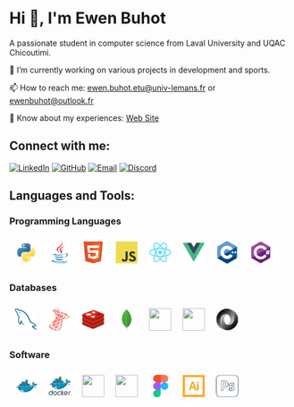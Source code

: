 # Hi 👋, I'm Ewen Buhot

A passionate student in computer science from Laval University and UQAC Chicoutimi.

🔭 I’m currently working on various projects in development and sports.

📫 How to reach me: ewen.buhot.etu@univ-lemans.fr or ewenbuhot@outlook.fr

📄 Know about my experiences: [Web Site](https://ewenbuhot.fr/MonSite/home)

## Connect with me:

[![LinkedIn](https://img.shields.io/badge/LinkedIn-0A66C2?style=for-the-badge&logo=linkedin&logoColor=white)](https://www.linkedin.com/in/ewen-buhot-995434251/)
[![GitHub](https://img.shields.io/badge/GitHub-181717?style=for-the-badge&logo=github&logoColor=white)](https://github.com/ewenman5137)
[![Email](https://img.shields.io/badge/Email-D14836?style=for-the-badge&logo=gmail&logoColor=white)](mailto:ewenbuhot@outlook.fr)
[![Discord](https://img.shields.io/badge/Discord-7289DA?style=for-the-badge&logo=discord&logoColor=white)](https://discordapp.com/users/ewen5137)

## Languages and Tools:

### Programming Languages
<p style="display:flex; flex-wrap:wrap; color:white;">
  <a href="https://www.python.org" target="_blank" style="display:flex; flex-direction:column; align-items:center; margin:10px;"> 
    <img src="https://raw.githubusercontent.com/devicons/devicon/master/icons/python/python-original.svg" width="40" height="40"/> 
  </a>
  <a href="https://www.java.com" target="_blank" style="display:flex; flex-direction:column; align-items:center; margin:10px;"> 
    <img src="https://raw.githubusercontent.com/devicons/devicon/master/icons/java/java-original.svg" width="40" height="40"/> 
  </a>
  <a href="https://developer.mozilla.org/en-US/docs/Web/HTML" target="_blank" style="display:flex; flex-direction:column; align-items:center; margin:10px;"> 
    <img src="https://raw.githubusercontent.com/devicons/devicon/master/icons/html5/html5-original.svg" width="40" height="40"/> 
  </a>
  <a href="https://developer.mozilla.org/en-US/docs/Web/JavaScript" target="_blank" style="display:flex; flex-direction:column; align-items:center; margin:10px;"> 
    <img src="https://raw.githubusercontent.com/devicons/devicon/master/icons/javascript/javascript-original.svg" width="40" height="40"/> 
  </a>
  <a href="https://reactjs.org/" target="_blank" style="display:flex; flex-direction:column; align-items:center; margin:10px;"> 
    <img src="https://raw.githubusercontent.com/devicons/devicon/master/icons/react/react-original.svg" width="40" height="40"/> 
  </a>
  <a href="https://vuejs.org/" target="_blank" style="display:flex; flex-direction:column; align-items:center; margin:10px;"> 
    <img src="https://raw.githubusercontent.com/devicons/devicon/master/icons/vuejs/vuejs-original.svg" width="40" height="40"/> 
  </a>
  <a href="https://isocpp.org/" target="_blank" style="display:flex; flex-direction:column; align-items:center; margin:10px;"> 
    <img src="https://raw.githubusercontent.com/devicons/devicon/master/icons/cplusplus/cplusplus-original.svg" width="40" height="40"/> 
  </a>
  <a href="https://learn.microsoft.com/en-us/dotnet/csharp/" target="_blank" style="display:flex; flex-direction:column; align-items:center; margin:10px;"> 
    <img src="https://raw.githubusercontent.com/devicons/devicon/master/icons/csharp/csharp-original.svg" width="40" height="40"/> 
  </a>
</p>

### Databases
<p style="display:flex; flex-wrap:wrap; color:white;">
  <a href="https://www.mysql.com/" target="_blank" style="display:flex; flex-direction:column; align-items:center; margin:10px;"> 
    <img src="https://raw.githubusercontent.com/devicons/devicon/master/icons/mysql/mysql-original.svg" width="40" height="40"/> 
  </a>
  <a href="https://www.microsoft.com/en-us/sql-server/sql-server-2019" target="_blank" style="display:flex; flex-direction:column; align-items:center; margin:10px;"> 
    <img src="https://raw.githubusercontent.com/devicons/devicon/master/icons/microsoftsqlserver/microsoftsqlserver-plain.svg" width="40" height="40"/> 
  </a>
  <a href="https://redis.io/" target="_blank" style="display:flex; flex-direction:column; align-items:center; margin:10px;"> 
    <img src="https://raw.githubusercontent.com/devicons/devicon/master/icons/redis/redis-original.svg" width="40" height="40"/> 
  </a>
  <a href="https://www.mongodb.com/" target="_blank" style="display:flex; flex-direction:column; align-items:center; margin:10px;"> 
    <img src="https://raw.githubusercontent.com/devicons/devicon/master/icons/mongodb/mongodb-original.svg" width="40" height="40"/> 
  </a>
  <a href="https://qdrant.tech/" target="_blank" style="display:flex; flex-direction:column; align-items:center; margin:10px;"> 
    <img src="https://qdrant.tech/favicon/apple-touch-icon.png" width="40" height="40"/> 
  </a>
  <a href="https://milvus.io/" target="_blank" style="display:flex; flex-direction:column; align-items:center; margin:10px;"> 
    <img src="https://milvus.io/favicon-32x32.png" width="40" height="40"/> 
  </a>
  <a href="https://www.json.org/" target="_blank" style="display:flex; flex-direction:column; align-items:center; margin:10px;"> 
    <img src="https://raw.githubusercontent.com/devicons/devicon/master/icons/json/json-original.svg" width="40" height="40"/> 
  </a>
</p>

### Software
<p style="display:flex; flex-wrap:wrap; color:white;">
  <a href="https://www.docker.com/" target="_blank" style="display:flex; flex-direction:column; align-items:center; margin:10px;"> 
    <img src="https://raw.githubusercontent.com/devicons/devicon/master/icons/docker/docker-original.svg" width="40" height="40"/> 
  </a>
  <a href="https://docs.docker.com/compose/" target="_blank" style="display:flex; flex-direction:column; align-items:center; margin:10px;"> 
    <img src="https://raw.githubusercontent.com/devicons/devicon/master/icons/docker/docker-original-wordmark.svg" width="40" height="40"/> 
  </a>
  <a href="https://www.microsoft.com/en-us/microsoft-365" target="_blank" style="display:flex; flex-direction:column; align-items:center; margin:10px;"> 
    <img src="https://img.icons8.com/fluency/48/000000/microsoft-office-2019.png" width="40" height="40"/> 
  </a>
  <a href="https://www.autodesk.com/products/fusion-360/overview" target="_blank" style="display:flex; flex-direction:column; align-items:center; margin:10px;"> 
    <img src="https://img.icons8.com/color/48/000000/autodesk.png" width="40" height="40"/> 
  </a>
  <a href="https://www.figma.com/" target="_blank" style="display:flex; flex-direction:column; align-items:center; margin:10px;"> 
    <img src="https://raw.githubusercontent.com/devicons/devicon/master/icons/figma/figma-original.svg" width="40" height="40"/> 
  </a>
  <a href="https://www.adobe.com/products/illustrator.html" target="_blank" style="display:flex; flex-direction:column; align-items:center; margin:10px;"> 
    <img src="https://raw.githubusercontent.com/devicons/devicon/master/icons/illustrator/illustrator-line.svg" width="40" height="40"/> 
  </a>
  <a href="https://www.adobe.com/products/photoshop.html" target="_blank" style="display:flex; flex-direction:column; align-items:center; margin:10px;"> 
    <img src="https://raw.githubusercontent.com/devicons/devicon/master/icons/photoshop/photoshop-line.svg" width="40" height="40"/> 
  </a>
</p>
